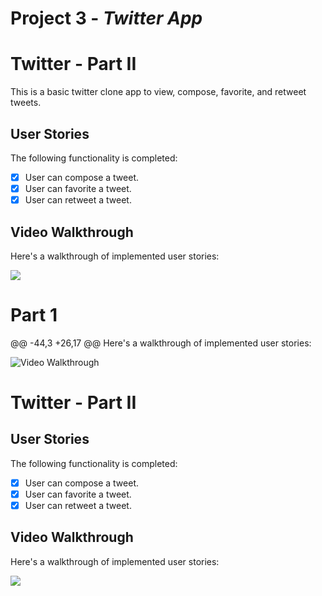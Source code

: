 # Project 3 - *Twitter App*

# Twitter - Part II

This is a basic twitter clone app to view, compose, favorite, and retweet tweets.


## User Stories

The following functionality is completed:

- [x] User can compose a tweet. 
- [x] User can favorite a tweet.
- [x] User can retweet a tweet.

## Video Walkthrough

Here's a walkthrough of implemented user stories:

<img src='http://g.recordit.co/9LpAXz5edQ.gif' />



# Part 1


@@ -44,3 +26,17 @@ Here's a walkthrough of implemented user stories:

<img src='http://g.recordit.co/eZz0eN1SBh.gif' title='Video Walkthrough' width='' alt='Video Walkthrough' />

# Twitter - Part II
## User Stories

The following functionality is completed:

- [x] User can compose a tweet. 
- [x] User can favorite a tweet.
- [x] User can retweet a tweet.

## Video Walkthrough

Here's a walkthrough of implemented user stories:

<img src='http://g.recordit.co/9LpAXz5edQ.gif' />
